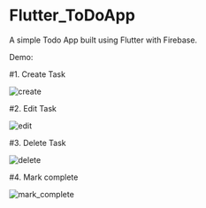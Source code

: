 # Flutter_ToDoApp

A simple Todo App built using Flutter with Firebase.

Demo:

#1. Create Task 

![create](https://github.com/SyameelBasri/Flutter_ToDoApp/blob/main/demo/create.gif)

#2. Edit Task 

![edit](https://github.com/SyameelBasri/Flutter_ToDoApp/blob/main/demo/edit.gif)

#3. Delete Task 

![delete](https://github.com/SyameelBasri/Flutter_ToDoApp/blob/main/demo/delete.gif)

#4. Mark complete 

![mark_complete](https://github.com/SyameelBasri/Flutter_ToDoApp/blob/main/demo/mark_complete.gif)
